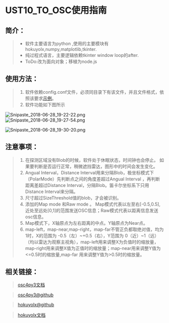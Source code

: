 # UST10_TO_OSC使用指南

## 简介：

 > * 软件主要语言为python ,使用的主要模块有 hokuyolx,numpy,matplotlib,tkinter.
 > * 纯过程式语言，主要逻辑依赖tkinter window loop的after.
 > * ToDo:改为面向对象；移植为node.js

## 使用方法：

 > 1. 软件依赖config.conf文件，必须同目录下有该文件，并且文件格式，依照该要求[示例](https://gist.github.com/JoeFirmament/30fc971251f6ee42eeffca3723913f69)。
 > 2. 软件功能如下图所示
 
![Snipaste_2018-06-28_19-22-22.png](https://upload-images.jianshu.io/upload_images/1411122-086d630029199a3d.png?imageMogr2/auto-orient/strip%7CimageView2/2/w/1240)
![Snipaste_2018-06-28_19-27-54.png](https://upload-images.jianshu.io/upload_images/1411122-90e35fbe89ddb24f.png?imageMogr2/auto-orient/strip%7CimageView2/2/w/1240)

![Snipaste_2018-06-28_19-30-20.png](https://upload-images.jianshu.io/upload_images/1411122-6ae4c92415c3c059.png?imageMogr2/auto-orient/strip%7CimageView2/2/w/1240)


## 注意事项：

 > 1. 在探测区域没有Blob的时候，软件处于休眠状态，时间钟也会停止。 如果要判断是否运行正常，稍微遮挡雷达，图形中的时间会发生变化。
 > 2. Angual Interval，Distance Interval用来分隔Blob，极坐标模式下（PolarMode）先判断点之间的角度差超过Angual Interval ，再判断距离差超过Distance Interval，分隔Blob。笛卡尔坐标系下只用Distance Interval来分隔。
 > 3. 尺寸超过SizeThreshold值的blob，才会被识别。
 > 4. 添加的Map mode 和Raw mode 。 Map模式代表以左至右[-0.5,0.5],近处至远处[0,1]的范围发送OSC信息；Raw模式代表以距离信息发送osc信息。
 > 5. Map模式下，X轴原点为左右距离的中点。Y轴原点为Near点。
 > 6. map-left，map-near,map-right，map-far不管正负都取绝对值，均为1时，X的范围为 -0.5（左）~+0.5（右），Y范围为 0（近）~1（远）（均以雷达为观察主视角），map-left用来调整X为负值时的缩放量，map-right用来调整X值为正值时的缩放量；map-near用来调整Y值为<=0.5时的缩放量,map-far 用来调整Y值为>0.5时的缩放量。

 ## 相关链接：
 > [osc4py3文档](http://osc4py3.readthedocs.io/en/latest/)

 > [osc4py3@github](https://github.com/Xinne/osc4py3)

 >[hokuyolx@github](https://github.com/SkoltechRobotics/hokuyolx)

 >[hokuyolx文档](http://hokuyolx.readthedocs.io/en/latest/)